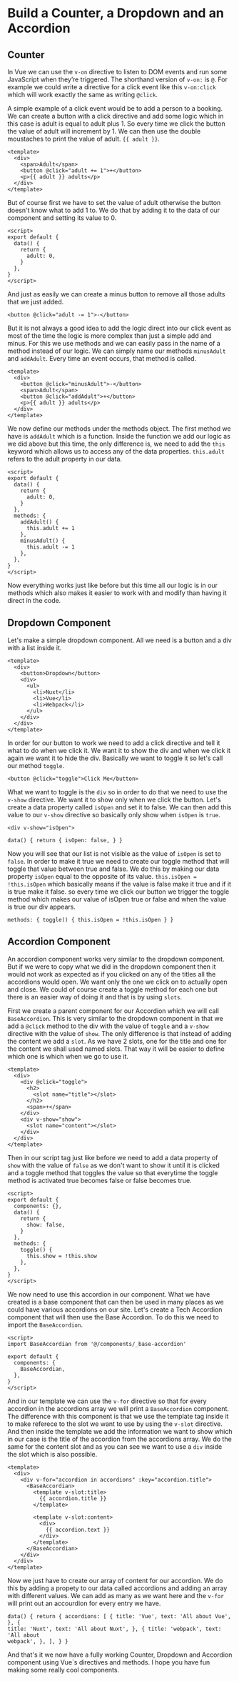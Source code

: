 # Build a Counter, a Dropdown and an Accordion

## Counter

In Vue we can use the `v-on` directive to listen to DOM events and run some JavaScript when they’re triggered. The shorthand version of `v-on:` is `@`. For example we could write a directive for a click event like this `v-on:click` which will work exactly the same as writing `@click`.

A simple example of a click event would be to add a person to a booking. We can create a button with a click directive and add some logic which in this case is adult is equal to adult plus 1. So every time we click the button the value of adult will increment by 1. We can then use the double moustaches to print the value of adult. `{{ adult }}`.

```vue
<template>
  <div>
    <span>Adult</span>
    <button @click="adult += 1">+</button>
    <p>{{ adult }} adults</p>
  </div>
</template>
```

But of course first we have to set the value of adult otherwise the button doesn't know what to add 1 to. We do that by adding it to the data of our component and setting its value to 0.

```vue
<script>
export default {
  data() {
    return {
      adult: 0,
    }
  },
}
</script>
```

And just as easily we can create a minus button to remove all those adults that we just added.

```vue
<button @click="adult -= 1">-</button>
```

But it is not always a good idea to add the logic direct into our click event as most of the time the logic is more complex than just a simple add and minus. For this we use methods and we can easily pass in the name of a method instead of our logic. We can simply name our methods `minusAdult` and `addAdult`. Every time an event occurs, that method is called.

```vue
<template>
  <div>
    <button @click="minusAdult">-</button>
    <span>Adult</span>
    <button @click="addAdult">+</button>
    <p>{{ adult }} adults</p>
  </div>
</template>
```

We now define our methods under the methods object. The first method we have is `addAdult` which is a function. Inside the function we add our logic as we did above but this time, the only difference is, we need to add the `this` keyword which allows us to access any of the data properties. `this.adult` refers to the adult property in our data.

```vue
<script>
export default {
  data() {
    return {
      adult: 0,
    }
  },
  methods: {
    addAdult() {
      this.adult += 1
    },
    minusAdult() {
      this.adult -= 1
    },
  },
}
</script>
```

Now everything works just like before but this time all our logic is in our methods which also makes it easier to work with and modify than having it direct in the code.

## Dropdown Component

Let's make a simple dropdown component. All we need is a button and a div with a list inside it.

```vue
<template>
  <div>
    <button>Dropdown</button>
    <div>
      <ul>
        <li>Nuxt</li>
        <li>Vue</li>
        <li>Webpack</li>
      </ul>
    </div>
  </div>
</template>
```

In order for our button to work we need to add a click directive and tell it what to do when we click it. We want it to show the div and when we click it again we want it to hide the div. Basically we want to toggle it so let's call our method `toggle`.

```vue
<button @click="toggle">Click Me</button>
```

What we want to toggle is the `div` so in order to do that we need to use the `v-show` directive. We want it to show only when we click the button. Let's create a data property called `isOpen` and set it to false. We can then add this value to our `v-show` directive so basically only show when `isOpen` is `true`.

```vue
<div v-show="isOpen">
```

```vue
data() { return { isOpen: false, } }
```

Now you will see that our list is not visible as the value of `isOpen` is set to `false`. In order to make it true we need to create our toggle method that will toggle that value between true and false. We do this by making our data property `isOpen` equal to the opposite of its value. `this.isOpen = !this.isOpen` which basically means if the value is false make it true and if it is true make it false. so every time we click our button we trigger the toggle method which makes our value of isOpen true or false and when the value is true our div appears.

```vue
methods: { toggle() { this.isOpen = !this.isOpen } }
```

## Accordion Component

An accordion component works very similar to the dropdown component. But if we were to copy what we did in the dropdown component then it would not work as expected as if you clicked on any of the titles all the accordions would open. We want only the one we click on to actually open and close. We could of course create a toggle method for each one but there is an easier way of doing it and that is by using `slots`.

First we create a parent component for our Accordion which we will call `BaseAccordion`. This is very similar to the dropdown component in that we add a `@click` method to the div with the value of `toggle` and a `v-show` directive with the value of `show`. The only difference is that instead of adding the content we add a `slot`. As we have 2 slots, one for the title and one for the content we shall used named slots. That way it will be easier to define which one is which when we go to use it.

```vue
<template>
  <div>
    <div @click="toggle">
      <h2>
        <slot name="title"></slot>
      </h2>
      <span>+</span>
    </div>
    <div v-show="show">
      <slot name="content"></slot>
    </div>
  </div>
</template>
```

Then in our script tag just like before we need to add a data property of `show` with the value of `false` as we don't want to show it until it is clicked and a toggle method that toggles the value so that everytime the toggle method is activated true becomes false or false becomes true.

```vue
<script>
export default {
  components: {},
  data() {
    return {
      show: false,
    }
  },
  methods: {
    toggle() {
      this.show = !this.show
    },
  },
}
</script>
```

We now need to use this accordion in our component. What we have created is a base component that can then be used in many places as we could have various accordions on our site. Let's create a Tech Accordion component that will then use the Base Accordion. To do this we need to import the `BaseAccordion`.

```vue
<script>
import BaseAccordian from '@/components/_base-accordion'

export default {
  components: {
    BaseAccordian,
  },
}
</script>
```

And in our template we can use the `v-for` directive so that for every accordion in the accordions array we will print a `BaseAccordion` component. The difference with this component is that we use the template tag inside it to make referece to the slot we want to use by using the `v-slot` directive. And then inside the template we add the information we want to show which in our case is the title of the accordion from the accordions array. We do the same for the content slot and as you can see we want to use a `div` inside the slot which is also possible.

```vue
<template>
  <div>
    <div v-for="accordion in accordions" :key="accordion.title">
      <BaseAccordian>
        <template v-slot:title>
          {{ accordion.title }}
        </template>

        <template v-slot:content>
          <div>
            {{ accordion.text }}
          </div>
        </template>
      </BaseAccordian>
    </div>
  </div>
</template>
```

Now we just have to create our array of content for our accordion. We do this by adding a propety to our data called accordions and adding an array with different values. We can add as many as we want here and the `v-for` will print out an accourdion for every entry we have.

```vue
data() { return { accordions: [ { title: 'Vue', text: 'All about Vue', }, {
title: 'Nuxt', text: 'All about Nuxt', }, { title: 'webpack', text: 'All about
webpack', }, ], } }
```

And that's it we now have a fully working Counter, Dropdown and Accordion component using Vue`s directives and methods. I hope you have fun making some really cool components.
